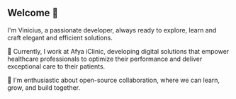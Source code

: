 ## Welcome 👋

I'm Vinicius, a passionate developer, always ready to explore, learn and craft elegant and efficient solutions.

💼 Currently, I work at Afya iClinic, developing digital solutions that empower healthcare professionals to optimize their performance and deliver exceptional care to their patients.

🤝 I'm enthusiastic about open-source collaboration, where we can learn, grow, and build together.
